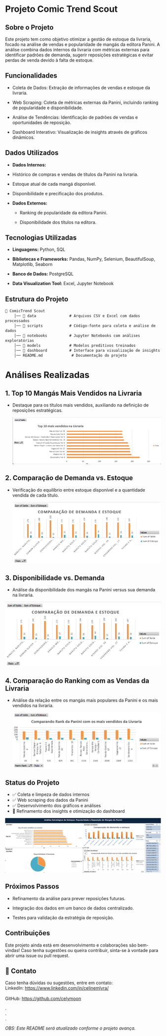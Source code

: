 #   Projeto Comic Trend Scout

## Sobre o Projeto
Este projeto tem como objetivo otimizar a gestão de estoque da livraria, focado na análise de vendas e popularidade de mangás da editora Panini. A análise combina dados internos da livraria com métricas externas para identificar padrões de demanda, sugerir reposições estratégicas e evitar perdas de venda devido à falta de estoque.


##  Funcionalidades
- Coleta de Dados: Extração de informações de vendas e estoque da livraria.

- Web Scraping: Coleta de métricas externas da Panini, incluindo ranking de popularidade e disponibilidade.

- Análise de Tendências: Identificação de padrões de vendas e oportunidades de reposição.

- Dashboard Interativo: Visualização de insights através de gráficos dinâmicos.

##  Dados Utilizados

-   **Dados Internos:**

- Histórico de compras e vendas de títulos da Panini na livraria.

- Estoque atual de cada mangá disponível.

- Disponibilidade e precificação dos produtos.

-   **Dados Externos:**

    -   Ranking de popularidade da editora Panini.

    -   Disponibilidade dos títulos na editora.

##  Tecnologias Utilizadas

-   **Linguagens:** Python, SQL

-   **Bibliotecas e Frameworks:** Pandas, NumPy, Selenium, BeautifulSoup, Matplotlib, Seaborn

-   **Banco de Dados:** PostgreSQL

-   **Data Visualization Tool:** Excel, Jupyter Notebook

##  Estrutura do Projeto

    📂 ComicTrend Scout
        │── 📁 data               # Arquivos CSV e Excel com dados processados
        │── 📁 scripts            # Código-fonte para coleta e análise de dados
        │── 📁 notebooks          # Jupyter Notebooks com análises exploratórias
        │── 📁 models             # Modelos preditivos treinados
        │── 📁 dashboard          # Interface para visualização de insights
        │── README.md             # Documentação do projeto

#   Análises Realizadas

##  1. Top 10 Mangás Mais Vendidos na Livraria

-   Destaque para os títulos mais vendidos, auxiliando na definição de reposições estratégicas.

    ![Top 10 mais vendidos](Images\Top10maisvendidos.png)


##  2. Comparação de Demanda vs. Estoque

-   Verificação do equilíbrio entre estoque disponível e a quantidade vendida de cada título.

       ![Top 10 mais vendidos](Images\comparacaodemandaeestoque.png)


##  3. Disponibilidade vs. Demanda

-   Análise da disponibilidade dos mangás na Panini versus sua demanda na livraria.

  ![Top 10 mais vendidos](Images\comparacaodemandaeestoque.png)

##  4. Comparação do Ranking com as Vendas da Livraria

-   Análise da relação entre os mangás mais populares da Panini e os mais vendidos na livraria.

     ![Top 10 mais vendidos](Images\comparandorankpaninicomvendas.png)

## Status do Projeto

- ✅ Coleta e limpeza de dados internos
- ✅ Web scraping dos dados da Panini
- ✅ Desenvolvimento dos gráficos e análises
- 🔄 Refinamento dos insights e otimização do dashboard

![Top 10 mais vendidos](Images\dashboard.png)
## Próximos Passos

- Refinamento da análise para prever reposições futuras.
 
- Integração dos dados em um banco de dados centralizado.

- Testes para validação da estratégia de reposição.

##  Contribuições

Este projeto ainda está em desenvolvimento e colaborações são bem-vindas! Caso tenha sugestões ou queira contribuir, sinta-se à vontade para abrir uma issue ou pull request.

## 📧 Contato

Caso tenha dúvidas ou sugestões, entre em contato:
</br> LinkedIn: https://www.linkedin.com/in/celinemlyra/ </br>
</br> GitHub: https://github.com/celymoon


.</br>
.</br>
.


_OBS: Este README será atualizado conforme o projeto avança._

